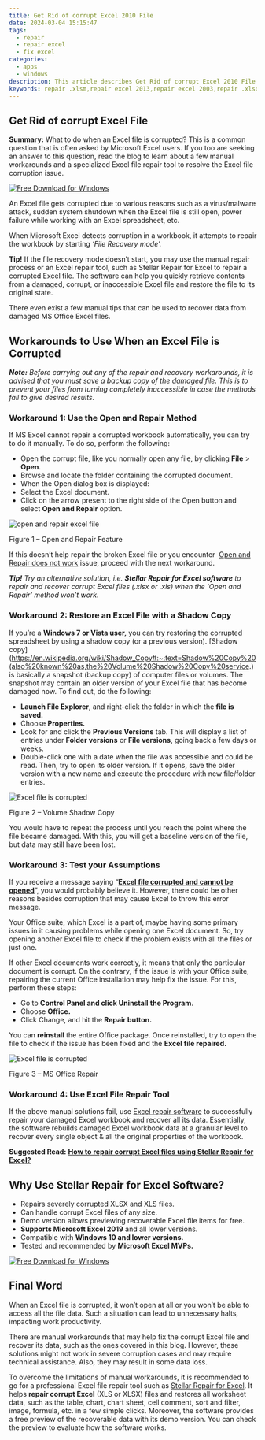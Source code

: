 ```yaml
---
title: Get Rid of corrupt Excel 2010 File
date: 2024-03-04 15:15:47
tags: 
  - repair
  - repair excel
  - fix excel
categories: 
  - apps
  - windows
description: This article describes Get Rid of corrupt Excel 2010 File
keywords: repair .xlsm,repair excel 2013,repair excel 2003,repair .xlsx
---
```


## Get Rid of corrupt Excel File

**Summary:** What to do when an Excel file is corrupted? This is a common question that is often asked by Microsoft Excel users. If you too are seeking an answer to this question, read the blog to learn about a few manual workarounds and a specialized Excel file repair tool to resolve the Excel file corruption issue.

[![Free Download for Windows](https://www.stellarinfo.com/images/free-download-windows.png)](https://tools.techidaily.com/stellardata-recovery/repaire-for-excel/ "Free Download for Windows")

An Excel file gets corrupted due to various reasons such as a virus/malware attack, sudden system shutdown when the Excel file is still open, power failure while working with an Excel spreadsheet, etc.

When Microsoft Excel detects corruption in a workbook, it attempts to repair the workbook by starting _‘File Recovery mode’._

**Tip!** If the file recovery mode doesn’t start, you may use the manual repair process or an Excel repair tool, such as Stellar Repair for Excel to repair a corrupted Excel file. The software can help you quickly retrieve contents from a damaged, corrupt, or inaccessible Excel file and restore the file to its original state.

There even exist a few manual tips that can be used to recover data from damaged MS Office Excel files.

## **Workarounds to Use When an Excel File is Corrupted**

**_Note:_** _Before carrying out any of the repair and recovery workarounds, it is advised that you must save a backup copy of the damaged file. This is to prevent your files from turning completely inaccessible in case the methods fail to give desired results._

### **Workaround 1: Use the Open and Repair Method**

If MS Excel cannot repair a corrupted workbook automatically, you can try to do it manually. To do so, perform the following:

- Open the corrupt file, like you normally open any file, by clicking **File** > **Open**.
- Browse and locate the folder containing the corrupted document.
- When the Open dialog box is displayed:
- Select the Excel document.
- Click on the arrow present to the right side of the Open button and select **Open and Repair** option.

![open and repair excel file](https://cdn-cmlep.nitrocdn.com/DLSjJVyzoVcUgUSBlgyEUoGMDKLbWXQr/assets/images/optimized/rev-2658c43/www.stellarinfo.com/blog/wp-content/uploads/2020/07/open-and-repair.jpg)

Figure 1 – Open and Repair Feature

If this doesn’t help repair the broken Excel file or you encounter  [Open and Repair does not work](https://tools.techidaily.com/stellardata-recovery/repaire-for-excel/) issue, proceed with the next workaround.

**_Tip!_** _Try an alternative solution, i.e._ **_Stellar Repair for Excel software_** _to repair and recover corrupt Excel files (.xlsx or .xls) when the ‘Open and Repair’ method won’t work._  

### **Workaround 2: Restore an Excel File with a Shadow Copy**

If you’re a **Windows 7 or Vista user,** you can try restoring the corrupted spreadsheet by using a shadow copy (or a previous version). [Shadow copy](<https://en.wikipedia.org/wiki/Shadow_Copy#:~:text=Shadow%20Copy%20(also%20known%20as,the%20Volume%20Shadow%20Copy%20service>.) is basically a snapshot (backup copy) of computer files or volumes. The snapshot may contain an older version of your Excel file that has become damaged now. To find out, do the following:

- **Launch File Explorer**, and right-click the folder in which the **file is saved.**
- Choose **Properties.**
- Look for and click the **Previous Versions** tab. This will display a list of entries under **Folder versions** or **File versions**, going back a few days or weeks.
- Double-click one with a date when the file was accessible and could be read. Then, try to open its older version. If it opens, save the older version with a new name and execute the procedure with new file/folder entries.

![Excel file is corrupted](https://cdn-cmlep.nitrocdn.com/DLSjJVyzoVcUgUSBlgyEUoGMDKLbWXQr/assets/images/optimized/rev-2658c43/www.stellarinfo.com/blog/wp-content/uploads/2017/09/Shadow-copy.png)

Figure 2 – Volume Shadow Copy

You would have to repeat the process until you reach the point where the file became damaged. With this, you will get a baseline version of the file, but data may still have been lost.

### **Workaround 3: Test your Assumptions**

If you receive a message saying “[**Excel file corrupted and cannot be opened**](https://tools.techidaily.com/stellardata-recovery/repaire-for-excel/)”, you would probably believe it. However, there could be other reasons besides corruption that may cause Excel to throw this error message.

Your Office suite, which Excel is a part of, maybe having some primary issues in it causing problems while opening one Excel document. So, try opening another Excel file to check if the problem exists with all the files or just one.

If other Excel documents work correctly, it means that only the particular document is corrupt. On the contrary, if the issue is with your Office suite, repairing the current Office installation may help fix the issue. For this, perform these steps:

- Go to **Control Panel and click Uninstall** **the Program**.
- Choose **Office.**
- Click Change, and hit the **Repair button.**

You can **reinstall** the entire Office package. Once reinstalled, try to open the file to check if the issue has been fixed and the **Excel file repaired.**

![Excel file is corrupted](https://cdn-cmlep.nitrocdn.com/DLSjJVyzoVcUgUSBlgyEUoGMDKLbWXQr/assets/images/optimized/rev-2658c43/www.stellarinfo.com/blog/wp-content/uploads/2017/09/Repair-MS-Office.jpg)

Figure 3 – MS Office Repair

### **Workaround 4: Use Excel File Repair Tool**

If the above manual solutions fail, use [Excel repair software](https://tools.techidaily.com/stellardata-recovery/repaire-for-excel/) to successfully repair your damaged Excel workbook and recover all its data. Essentially, the software rebuilds damaged Excel workbook data at a granular level to recover every single object & all the original properties of the workbook.

**Suggested Read:** [**How to repair corrupt Excel files using Stellar Repair for Excel?**](https://tools.techidaily.com/stellardata-recovery/repaire-for-excel/)

## **Why Use Stellar Repair for Excel Software?**

- Repairs severely corrupted XLSX and XLS files.
- Can handle corrupt Excel files of any size.
- Demo version allows previewing recoverable Excel file items for free.
- **Supports Microsoft Excel 2019** and all lower versions.
- Compatible with **Windows 10 and lower versions.**
- Tested and recommended by **Microsoft Excel MVPs.**

[![Free Download for Windows](https://cdn-cmlep.nitrocdn.com/DLSjJVyzoVcUgUSBlgyEUoGMDKLbWXQr/assets/images/optimized/rev-2658c43/www.stellarinfo.com/blog/wp-content/uploads/2023/01/Free-download-for-windows-1.png)](https://tools.techidaily.com/stellardata-recovery/repaire-for-excel/)

## **Final Word**

When an Excel file is corrupted, it won’t open at all or you won’t be able to access all the file data. Such a situation can lead to unnecessary halts, impacting work productivity.

There are manual workarounds that may help fix the corrupt Excel file and recover its data, such as the ones covered in this blog. However, these solutions might not work in severe corruption cases and may require technical assistance. Also, they may result in some data loss.

To overcome the limitations of manual workarounds, it is recommended to go for a professional Excel file repair tool such as [Stellar Repair for Excel](https://tools.techidaily.com/stellardata-recovery/repaire-for-excel/). It helps **repair corrupt Excel** (XLS or XLSX) files and restores all worksheet data, such as the table, chart, chart sheet, cell comment, sort and filter, image, formula, etc. in a few simple clicks. Moreover, the software provides a free preview of the recoverable data with its demo version. You can check the preview to evaluate how the software works.




<ins class="adsbygoogle"
     style="display:block"
     data-ad-client="ca-pub-7571918770474297"
     data-ad-slot="8358498916"
     data-ad-format="auto"
     data-full-width-responsive="true"></ins>
<ins class="adsbygoogle"
    style="display:block"
    data-ad-format="autorelaxed"
    data-ad-client="ca-pub-7571918770474297"
    data-ad-slot="1223367746"></ins>


